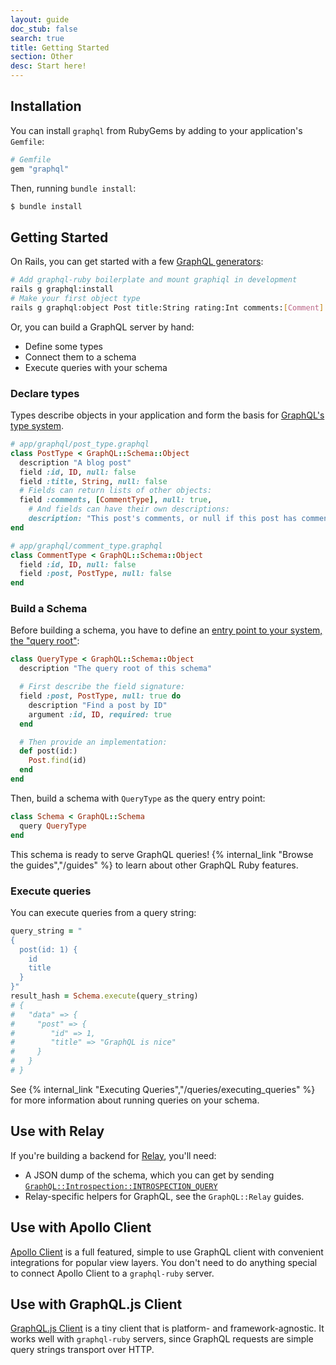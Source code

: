 ```yaml
---
layout: guide
doc_stub: false
search: true
title: Getting Started
section: Other
desc: Start here!
---
```


## Installation

You can install `graphql` from RubyGems by adding to your application's `Gemfile`:

```ruby
# Gemfile
gem "graphql"
```

Then, running `bundle install`:

```sh
$ bundle install
```

## Getting Started

On Rails, you can get started with a few [GraphQL generators](https://rmosolgo.github.io/graphql-ruby/schema/generators#graphqlinstall):

```sh
# Add graphql-ruby boilerplate and mount graphiql in development
rails g graphql:install
# Make your first object type
rails g graphql:object Post title:String rating:Int comments:[Comment]
```

Or, you can build a GraphQL server by hand:

- Define some types
- Connect them to a schema
- Execute queries with your schema

### Declare types

Types describe objects in your application and form the basis for [GraphQL's type system](http://graphql.org/learn/schema/#type-system).

```ruby
# app/graphql/post_type.graphql
class PostType < GraphQL::Schema::Object
  description "A blog post"
  field :id, ID, null: false
  field :title, String, null: false
  # Fields can return lists of other objects:
  field :comments, [CommentType], null: true,
    # And fields can have their own descriptions:
    description: "This post's comments, or null if this post has comments disabled."
end

# app/graphql/comment_type.graphql
class CommentType < GraphQL::Schema::Object
  field :id, ID, null: false
  field :post, PostType, null: false
end
```

### Build a Schema

Before building a schema, you have to define an [entry point to your system, the "query root"](http://graphql.org/learn/schema/#the-query-and-mutation-types):

```ruby
class QueryType < GraphQL::Schema::Object
  description "The query root of this schema"

  # First describe the field signature:
  field :post, PostType, null: true do
    description "Find a post by ID"
    argument :id, ID, required: true
  end

  # Then provide an implementation:
  def post(id:)
    Post.find(id)
  end
end
```

Then, build a schema with `QueryType` as the query entry point:

```ruby
class Schema < GraphQL::Schema
  query QueryType
end
```

This schema is ready to serve GraphQL queries! {% internal_link "Browse the guides","/guides" %} to learn about other GraphQL Ruby features.

### Execute queries

You can execute queries from a query string:

```ruby
query_string = "
{
  post(id: 1) {
    id
    title
  }
}"
result_hash = Schema.execute(query_string)
# {
#   "data" => {
#     "post" => {
#        "id" => 1,
#        "title" => "GraphQL is nice"
#     }
#   }
# }
```

See {% internal_link "Executing Queries","/queries/executing_queries" %} for more information about running queries on your schema.

## Use with Relay

If you're building a backend for [Relay](http://facebook.github.io/relay/), you'll need:

- A JSON dump of the schema, which you can get by sending [`GraphQL::Introspection::INTROSPECTION_QUERY`](https://github.com/rmosolgo/graphql-ruby/blob/master/lib/graphql/introspection/introspection_query.rb)
- Relay-specific helpers for GraphQL, see the `GraphQL::Relay` guides.

## Use with Apollo Client

[Apollo Client](http://dev.apollodata.com/) is a full featured, simple to use GraphQL client with convenient integrations for popular view layers. You don't need to do anything special to connect Apollo Client to a `graphql-ruby` server.

## Use with GraphQL.js Client

[GraphQL.js Client](https://github.com/f/graphql.js) is a tiny client that is platform- and framework-agnostic. It works well with `graphql-ruby` servers, since GraphQL requests are simple query strings transport over HTTP.
